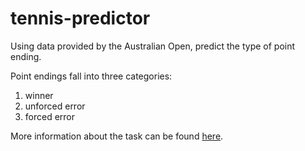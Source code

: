 # tennis-predictor
Using data provided by the Australian Open, predict the type of point ending.

Point endings fall into three categories:
1. winner
2. unforced error
3. forced error

More information about the task can be found <a href=https://www.crowdanalytix.com/contests/from-ao-to-ai--predicting-how-points-end-in-tennis>here</a>.
